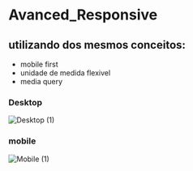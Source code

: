 # Avanced_Responsive

## utilizando dos mesmos conceitos: 
- mobile first
- unidade de medida flexivel
- media query 

### Desktop 
![Desktop (1)](https://github.com/GabrielVRM/Avanced_Responsive/assets/95998556/0205bd5e-641b-44fa-a8f0-f3c76a42795b)

### mobile
![Mobile (1)](https://github.com/GabrielVRM/Avanced_Responsive/assets/95998556/911356a6-bf1e-43fc-94d6-ba50dc35b188)
